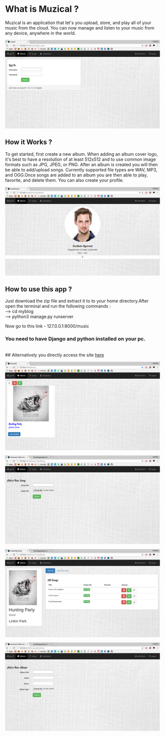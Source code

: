# What is Muzical ?

Muzical is an application that let's you upload, store, and play all of your music from the cloud. You can now manage and listen to your music from any device, anywhere in the world.

![alt tag](https://raw.githubusercontent.com/agarwalsarthak121/Muzical/master/screenshots/1.png)


## How it Works ?

To get started, first create a new album. When adding an album cover logo, it's best to have a resolution of at least 512x512 and to use common image formats such as JPG, JPEG, or PNG.
After an album is created you will then be able to add/upload songs. Currently supported file types are WAV, MP3, and OGG.Once songs are added to an album you are then able to play, favorite, and delete them.
You can also create your profile.

![alt tag](https://raw.githubusercontent.com/agarwalsarthak121/Muzical/master/screenshots/2.png)


## How to use this app ?

Just download the zip file and extract it to to your home directory.After open the terminal and run the following commands : <br />
--> cd myblog <br />
--> python3 manage.py runserver </br>

Now go to this link - 127.0.0.1:8000/music <br/>
<h3>You need to have Django and python installed on your pc.</h3><br />
## Alternatively you directly access the site <a href='agarwalsarthak121.pythonanywhere.com'>here</a> 


![alt tag](https://raw.githubusercontent.com/agarwalsarthak121/Muzical/master/screenshots/3.png)

![alt tag](https://raw.githubusercontent.com/agarwalsarthak121/Muzical/master/screenshots/4.png)

![alt tag](https://raw.githubusercontent.com/agarwalsarthak121/Muzical/master/screenshots/5.png)

![alt tag](https://raw.githubusercontent.com/agarwalsarthak121/Muzical/master/screenshots/6.png)
